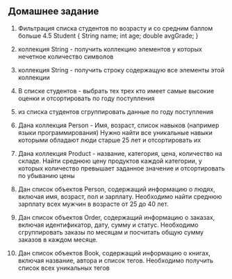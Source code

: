 ## Домашнее задание 

1) Фильтрация списка студентов по возрасту и со средним баллом больше 4.5
   Student {
   String name;
   int age;
   double avgGrade;
   }

2) коллекция String  - получить коллекцию элементов у которых нечетное количество символов

3) коллекция String - получить строку содержащую все элементы этой коллекции

4) В списке студентов - выбрать тех трех кто имеет самые высокие оценки и отсортировать по году поступления

5) из списка студентов сгруппировать данные по году поступления

6) Дана коллекция Person - Имя, возраст, список навыков (например языки программирования)
   Нужно найти все уникальные навыки которыми обладают люди старше 25 лет и отсортировать их

7) Дана коллекция Product - название, категория, цена, количество на складе.
   Найти среднюю цену продуктов каждой категории, у которых количество превышает заданное значение
   и отсортировать по убыванию цены

8) Дан список объектов Person, содержащий информацию о людях, включая имя, возраст, пол и зарплату.
   Необходимо найти среднюю зарплату всех мужчин в возрасте от 25 до 40 лет.

9) Дан список объектов Order, содержащий информацию о заказах, включая идентификатор, дату, сумму и статус.
   Необходимо сгруппировать заказы по месяцам и посчитать общую сумму заказов в каждом месяце.

10) Дан список объектов Book, содержащий информацию о книгах, включая название, автора и список тегов.
    Необходимо получить список всех уникальных тегов